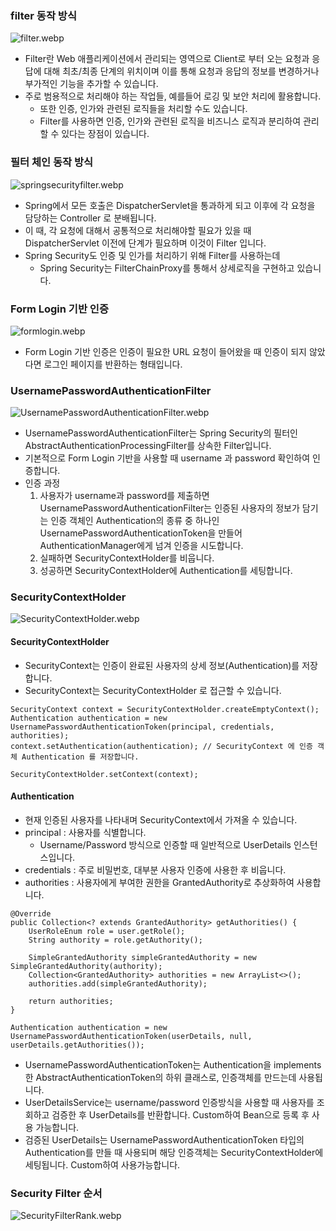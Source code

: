 ### filter 동작 방식
![filter.webp](images/filter.webp)
- Filter란 Web 애플리케이션에서 관리되는 영역으로 Client로 부터 오는 요청과 응답에 대해 최초/최종 단계의 위치이며 이를 통해 요청과 응답의 정보를 변경하거나 부가적인 기능을 추가할 수 있습니다.
- 주로 범용적으로 처리해야 하는 작업들, 예를들어 로깅 및 보안 처리에 활용합니다.
    - 또한 인증, 인가와 관련된 로직들을 처리할 수도 있습니다.
    - Filter를 사용하면 인증, 인가와 관련된 로직을 비즈니스 로직과 분리하여 관리할 수 있다는 장점이 있습니다.
### 필터 체인 동작 방식
![springsecurityfilter.webp](images/springsecurityfilter.webp)

- Spring에서 모든 호출은 DispatcherServlet을 통과하게 되고 이후에 각 요청을 담당하는 Controller 로 분배됩니다.
- 이 때, 각 요청에 대해서 공통적으로 처리해야할 필요가 있을 때 DispatcherServlet 이전에 단계가 필요하며 이것이 Filter 입니다.
- Spring Security도 인증 및 인가를 처리하기 위해 Filter를 사용하는데
    - Spring Security는 FilterChainProxy를 통해서 상세로직을 구현하고 있습니다.

### Form Login 기반 인증
![formlogin.webp](images/formlogin.webp)
- Form Login 기반 인증은 인증이 필요한 URL 요청이 들어왔을 때 인증이 되지 않았다면 로그인 페이지를 반환하는 형태입니다.
### UsernamePasswordAuthenticationFilter
![UsernamePasswordAuthenticationFilter.webp](images/UsernamePasswordAuthenticationFilter.webp)
- UsernamePasswordAuthenticationFilter는 Spring Security의 필터인 AbstractAuthenticationProcessingFilter를 상속한 Filter입니다.
- 기본적으로 Form Login 기반을 사용할 때 username 과 password 확인하여 인증합니다.
- 인증 과정
    1. 사용자가 username과 password를 제출하면 UsernamePasswordAuthenticationFilter는 인증된 사용자의 정보가 담기는 인증 객체인 Authentication의 종류 중 하나인  UsernamePasswordAuthenticationToken을 만들어 AuthenticationManager에게 넘겨 인증을 시도합니다.
    2. 실패하면 SecurityContextHolder를 비웁니다.
    3. 성공하면 SecurityContextHolder에 Authentication를 세팅합니다.
### SecurityContextHolder
![SecurityContextHolder.webp](images/SecurityContextHolder.webp)

#### SecurityContextHolder

- SecurityContext는 인증이 완료된 사용자의 상세 정보(Authentication)를 저장합니다.
- SecurityContext는 SecurityContextHolder 로 접근할 수 있습니다.

```
SecurityContext context = SecurityContextHolder.createEmptyContext();
Authentication authentication = new UsernamePasswordAuthenticationToken(principal, credentials, authorities);
context.setAuthentication(authentication); // SecurityContext 에 인증 객체 Authentication 를 저장합니다.

SecurityContextHolder.setContext(context);
```

#### Authentication

- 현재 인증된 사용자를 나타내며 SecurityContext에서 가져올 수 있습니다.
- principal  :  사용자를 식별합니다.
    - Username/Password 방식으로 인증할 때 일반적으로 UserDetails 인스턴스입니다.
- credentials : 주로 비밀번호, 대부분 사용자 인증에 사용한 후 비웁니다.
- authorities : 사용자에게 부여한 권한을 GrantedAuthority로 추상화하여 사용합니다.

```
@Override
public Collection<? extends GrantedAuthority> getAuthorities() {
    UserRoleEnum role = user.getRole();
    String authority = role.getAuthority();

    SimpleGrantedAuthority simpleGrantedAuthority = new SimpleGrantedAuthority(authority);
    Collection<GrantedAuthority> authorities = new ArrayList<>();
    authorities.add(simpleGrantedAuthority);

    return authorities;
}

Authentication authentication = new UsernamePasswordAuthenticationToken(userDetails, null, userDetails.getAuthorities());
```
- UsernamePasswordAuthenticationToken는 Authentication을 implements한 AbstractAuthenticationToken의 하위 클래스로, 인증객체를 만드는데 사용됩니다.
- UserDetailsService는 username/password 인증방식을 사용할 때 사용자를 조회하고 검증한 후 UserDetails를 반환합니다. Custom하여 Bean으로 등록 후 사용 가능합니다.
- 검증된 UserDetails는 UsernamePasswordAuthenticationToken 타입의 Authentication를 만들 때 사용되며 해당 인증객체는 SecurityContextHolder에 세팅됩니다. Custom하여 사용가능합니다.

### Security Filter 순서
![SecurityFilterRank.webp](images/SecurityFilterRank.webp)
